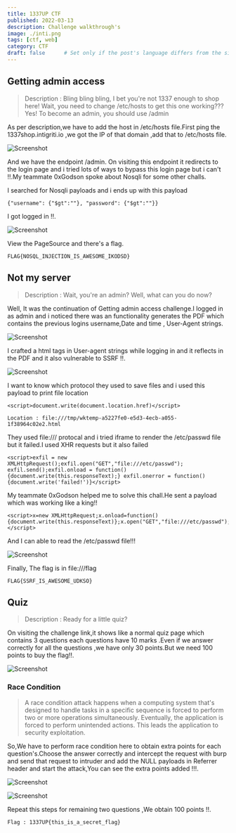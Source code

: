 ```yaml
---
title: 1337UP CTF
published: 2022-03-13
description: Challenge walkthrough's
image: ./inti.png
tags: [ctf, web]
category: CTF
draft: false      # Set only if the post's language differs from the site's language in `config.ts`
---
```


## Getting admin access 

> Description :  Bling bling bling, I bet you're not 1337 enough to shop here! Wait, you need to change /etc/hosts to get this one working??? Yes! To become an admin, you should use /admin

As per description,we have to add the host in /etc/hosts file.First ping the 1337shop.intigriti.io ,we got the IP of that domain ,add that to /etc/hosts file.

![Screenshot](https://raw.githubusercontent.com/Ramalingasamy012/WebCTF-writeups/main/screenshots/1337shop1.png "Screenshot")

And we have the endpoint /admin. On visiting this endpoint it redirects to the login page and i tried lots of ways to bypass this login page but i can't !!.My teammate 0xGodson spoke about Nosqli for some other challs.

I searched for Nosqli payloads and i ends up with this payload
```
{"username": {"$gt":""}, "password": {"$gt":""}}
```

I got logged in !!.

![Screenshot](https://raw.githubusercontent.com/Ramalingasamy012/WebCTF-writeups/main/screenshots/1337shop2.png "Screenshot")

View the PageSource and there's  a flag.

```
FLAG{NOSQL_INJECTION_IS_AWESOME_IKODSD}
```
    
## Not my server 

>Description :     Wait, you're an admin? Well, what can you do now?

Well, It was the continuation of Getting admin access challenge.I logged in as admin and i noticed there was an functionality generates the PDF which contains the previous logins username,Date and time , User-Agent strings.

![Screenshot](https://raw.githubusercontent.com/0xRamInf0sec/WebCTF-writeups/refs/heads/main/screenshots/notmy1.png
 "Screenshot")

I crafted a html tags in User-agent strings while logging in and it reflects in the PDF and it also vulnerable to SSRF !!.

![Screenshot](https://raw.githubusercontent.com/0xRamInf0sec/WebCTF-writeups/refs/heads/main/screenshots/notmy2.png
 "Screenshot")
 
 I want to know which protocol they used to save files and i used this payload to print file location 
 
 ```
 <script>document.write(document.location.href)</script>
 
 Location : file:///tmp/wktemp-a5227fe0-e5d3-4ecb-a055-1f38964c02e2.html
 ```
 
 They used file:/// protocal and i tried iframe to render the /etc/passwd file but it failed.I used XHR requests but it also failed
 
 ```
 <script>exfil = new XMLHttpRequest();exfil.open("GET","file:///etc/passwd"); exfil.send();exfil.onload = function(){document.write(this.responseText);} exfil.onerror = function(){document.write('failed!')}</script>
 ```
 
 My teammate 0xGodson helped me to solve this chall.He sent a payload which was working like  a king!!
 
 ```
 <script>x=new XMLHttpRequest;x.onload=function(){document.write(this.responseText)};x.open("GET","file:///etc/passwd");x.send();</script>
 ```

And I can able to read the /etc/passwd file!!!

![Screenshot](https://raw.githubusercontent.com/0xRamInf0sec/WebCTF-writeups/refs/heads/main/screenshots/notmy3.png
 "Screenshot")
 
 Finally, The flag is in file:///flag
 
 ```
 FLAG{SSRF_IS_AWESOME_UDKSO}
 ```

 ##  Quiz

> Description : Ready for a little quiz?

On visiting the challenge link,it shows like a normal quiz page which contains 3 questions each questions have 10 marks .Even if we answer correctly for all the questions ,we have only 30 points.But we need 100 points to buy the flag!!.

![Screenshot](https://raw.githubusercontent.com/Ramalingasamy012/WebCTF-writeups/main/screenshots/quiz1.png "Screenshot")

### Race Condition 
>A race condition attack happens when a computing system that's designed to handle tasks in a specific sequence is forced to perform two or more operations simultaneously. Eventually, the application is forced to perform unintended actions. This leads the application to security exploitation.

So,We have to perform race condition here to obtain extra points for each question's.Choose the answer correctly and 
intercept the request with burp and send that request to intruder and add the NULL payloads in Referrer header and start the attack,You can see the extra points added  !!!.

![Screenshot](https://raw.githubusercontent.com/Ramalingasamy012/WebCTF-writeups/main/quiz2.png "Screenshot")

![Screenshot](https://raw.githubusercontent.com/Ramalingasamy012/WebCTF-writeups/main/quiz3.png "Screenshot")

Repeat this steps for remaining two questions ,We obtain 100 points !!.

```
Flag : 1337UP{this_is_a_secret_flag}
```
    